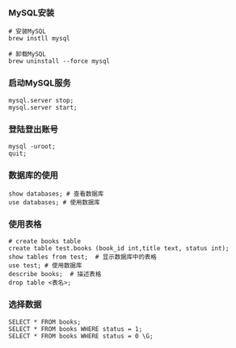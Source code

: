 ### MySQL安装

```
# 安装MySQL
brew instll mysql

# 卸载MySQL
brew uninstall --force mysql
```

### 启动MySQL服务

```
mysql.server stop;
mysql.server start;
```

### 登陆登出账号

```
mysql -uroot;
quit;
```

### 数据库的使用

```
show databases; # 查看数据库
use databases; # 使用数据库
```
### 使用表格

```
# create books table
create table test.books (book_id int,title text, status int);
show tables from test;  # 显示数据库中的表格
use test; # 使用数据库
describe books;  # 描述表格
drop table <表名>;
```

### 选择数据

```
SELECT * FROM books;
SELECT * FROM books WHERE status = 1;
SELECT * FROM books WHERE status = 0 \G;
```
